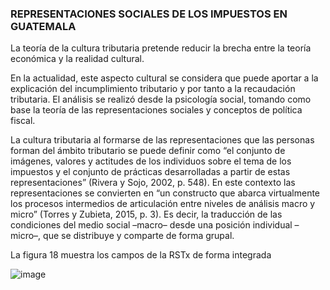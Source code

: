 ### REPRESENTACIONES SOCIALES DE LOS IMPUESTOS EN GUATEMALA

La teoría de la cultura tributaria pretende reducir la brecha entre la teoría económica y la realidad cultural.

En la actualidad, este aspecto cultural se considera que puede aportar a la explicación del incumplimiento tributario y por tanto a la recaudación tributaria. El análisis se realizó desde la psicología social, tomando como base la teoría de las representaciones sociales y conceptos de política fiscal. 

La cultura tributaria al formarse de las representaciones que las personas forman del ámbito tributario se puede definir como “el conjunto de imágenes, valores y actitudes de los individuos sobre el tema de los impuestos y el conjunto de prácticas desarrolladas a partir de estas representaciones” (Rivera y Sojo, 2002, p. 548). En este contexto las representaciones se convierten en “un constructo que abarca virtualmente los procesos intermedios de articulación entre niveles de análisis macro y micro” (Torres y Zubieta, 2015, p. 3). Es decir, la traducción de las condiciones del medio social –macro– desde una posición individual –micro–, que se distribuye y comparte de forma grupal.

La figura 18 muestra los campos de la RSTx de forma integrada

![image](https://user-images.githubusercontent.com/82233779/212377340-e4cdf924-0650-4bcc-a06b-59ceee828b6b.png)
